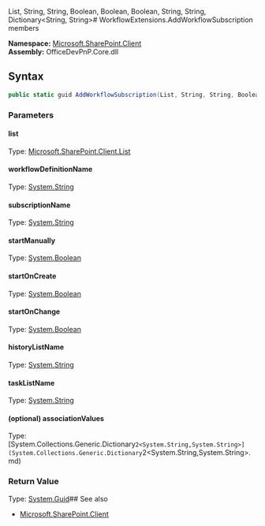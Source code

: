 List, String, String, Boolean, Boolean, Boolean, String, String, Dictionary<String, String># WorkflowExtensions.AddWorkflowSubscription members
  

**Namespace:** [Microsoft.SharePoint.Client](Microsoft.SharePoint.Client.md)  
**Assembly:** OfficeDevPnP.Core.dll  
## Syntax
```C#
public static guid AddWorkflowSubscription(List, String, String, Boolean, Boolean, Boolean, String, String, Dictionary<String, String>)
```
### Parameters
#### list
Type: [Microsoft.SharePoint.Client.List](Microsoft.SharePoint.Client.List.md) 
#### 
#### workflowDefinitionName
Type: [System.String](System.String.md) 
#### 
#### subscriptionName
Type: [System.String](System.String.md) 
#### 
#### startManually
Type: [System.Boolean](System.Boolean.md) 
#### 
#### startOnCreate
Type: [System.Boolean](System.Boolean.md) 
#### 
#### startOnChange
Type: [System.Boolean](System.Boolean.md) 
#### 
#### historyListName
Type: [System.String](System.String.md) 
#### 
#### taskListName
Type: [System.String](System.String.md) 
#### 
#### (optional) associationValues
Type: [System.Collections.Generic.Dictionary`2<System.String,System.String>](System.Collections.Generic.Dictionary`2<System.String,System.String>.md) 
#### 
### Return Value
Type: [System.Guid](System.Guid.md)## See also
- [Microsoft.SharePoint.Client](Microsoft.SharePoint.Client.md)
